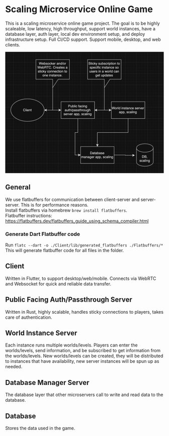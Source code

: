 # Scaling Microservice Online Game
This is a scaling microservice online game project. The goal is to be highly scaleable, low latency, high throughput, support world instances, have a database layer, auth layer, local dev environment setup, and deploy infrastructure setup. Full CI/CD support. Support mobile, desktop, and web clients.

![Current Plan Diagram](./Documents/Current-Plan-Diagram.png "Title")

## General
We use flatbuffers for communication between client-server and server-server. This is for performance reasons.  
Install flatbuffers via homebrew `brew install flatbuffers`.  
Flatbuffer instructions: https://flatbuffers.dev/flatbuffers_guide_using_schema_compiler.html  

### Generate Dart Flatbuffer code
Run `flatc --dart -o ./Client/lib/generated_flatbuffers ./Flatbuffers/*`  
This will generate flatbuffer code for all files in the folder.

## Client
Written in Flutter, to support desktop/web/mobile.
Connects via WebRTC and Websocket for quick and reliable data transfer.

## Public Facing Auth/Passthrough Server
Written in Rust, highly scalable, handles sticky connections to players, takes care of authentication.

## World Instance Server
Each instance runs multiple worlds/levels. Players can enter the worlds/levels, send information, and be subscribed to get information from the worlds/levels. New worlds/levels can be created, they will be distributed to instances that have availability, new server instances will be spun up as needed.

## Database Manager Server
The database layer that other microservers call to write and read data to the database.

## Database
Stores the data used in the game.